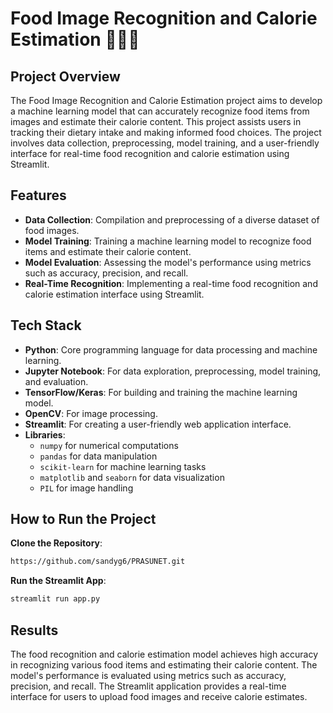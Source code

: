 # Food Image Recognition and Calorie Estimation 🧇🥪🍕

## Project Overview

The Food Image Recognition and Calorie Estimation project aims to develop a machine learning model that can accurately recognize food items from images and estimate their calorie content. This project assists users in tracking their dietary intake and making informed food choices. The project involves data collection, preprocessing, model training, and a user-friendly interface for real-time food recognition and calorie estimation using Streamlit.

## Features

- **Data Collection**: Compilation and preprocessing of a diverse dataset of food images.
- **Model Training**: Training a machine learning model to recognize food items and estimate their calorie content.
- **Model Evaluation**: Assessing the model's performance using metrics such as accuracy, precision, and recall.
- **Real-Time Recognition**: Implementing a real-time food recognition and calorie estimation interface using Streamlit.

## Tech Stack

- **Python**: Core programming language for data processing and machine learning.
- **Jupyter Notebook**: For data exploration, preprocessing, model training, and evaluation.
- **TensorFlow/Keras**: For building and training the machine learning model.
- **OpenCV**: For image processing.
- **Streamlit**: For creating a user-friendly web application interface.
- **Libraries**:
  - `numpy` for numerical computations
  - `pandas` for data manipulation
  - `scikit-learn` for machine learning tasks
  - `matplotlib` and `seaborn` for data visualization
  - `PIL` for image handling


## How to Run the Project

 **Clone the Repository**:
 
   ```bash
   https://github.com/sandyg6/PRASUNET.git
   ```

 **Run the Streamlit App**:
 
   ```bash
   streamlit run app.py
   ```


## Results

The food recognition and calorie estimation model achieves high accuracy in recognizing various food items and estimating their calorie content. The model's performance is evaluated using metrics such as accuracy, precision, and recall. The Streamlit application provides a real-time interface for users to upload food images and receive calorie estimates.

